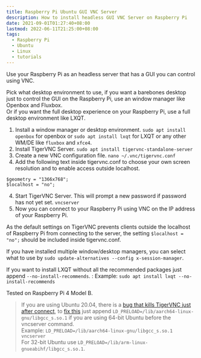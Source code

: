```yaml
---
title: Raspberry Pi Ubuntu GUI VNC Server
description: How to install headless GUI VNC Server on Raspberry Pi
date: 2021-09-01T01:27:40+08:00
lastmod: 2022-06-11T21:25:00+08:00
tags:
  - Raspberry Pi
  - Ubuntu
  - Linux
  - tutorials
---
```

Use your Raspberry Pi as an headless server that has a GUI you can control using VNC.

Pick what desktop environment to use, if you want a barebones desktop just to control the GUI on the Raspberry Pi, use an window manager like Openbox and Fluxbox.\
Or if you want the full desktop experience on your Raspberry Pi, use a full desktop environment like LXQT.

1. Install a window manager or desktop environment. `sudo apt install openbox` for openbox or `sudo apt install lxqt` for LXQT or any other WM/DE like `fluxbox` and `xfce4`.
2. Install TigerVNC Server. `sudo apt install tigervnc-standalone-server`
3. Create a new VNC configuration file. `nano ~/.vnc/tigervnc.conf`
4. Add the following text inside tigervnc.conf to choose your own screen resolution and to enable access outside localhost.
```
$geometry = "1366x768";
$localhost = "no";
```
4. Start TigerVNC Server. This will prompt a new password if password has not yet set. `vncserver`
5. Now you can connect to your Raspberry Pi using VNC on the IP address of your Raspberry Pi.

As the default settings on TigerVNC prevents clients outside the localhost of Raspberry Pi from connecting to the server, the setting `$localhost = "no";` should be included inside tigervnc.conf.

If you have installed multiple window/desktop managers, you can select what to use by `sudo update-alternatives --config x-session-manager`.

If you want to install LXQT without all the recommended packages just append `--no-install-recommends`.
: Example: `sudo apt install lxqt --no-install-recommends`

Tested on Raspberry Pi 4 Model B.

> If you are using Ubuntu 20.04, there is a [bug that kills TigerVNC just after connect](https://github.com/TigerVNC/tigervnc/issues/800), to [fix this](https://github.com/TigerVNC/tigervnc/issues/800#issuecomment-565669421) just append `LD_PRELOAD=/lib/aarch64-linux-gnu/libgcc_s.so.1` if you are using 64-bit Ubuntu before the vncserver command.\
> Example: `LD_PRELOAD=/lib/aarch64-linux-gnu/libgcc_s.so.1 vncserver`\
> For 32-bit Ubuntu use `LD_PRELOAD=/lib/arm-linux-gnueabihf/libgcc_s.so.1`.
